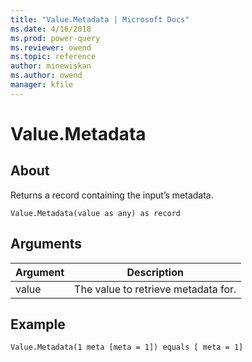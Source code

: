 ```yaml
---
title: "Value.Metadata | Microsoft Docs"
ms.date: 4/16/2018
ms.prod: power-query
ms.reviewer: owend
ms.topic: reference
author: minewiskan
ms.author: owend
manager: kfile
---
```

# Value.Metadata

  
## About  
Returns a record containing the input’s metadata.  
  
```  
Value.Metadata(value as any) as record  
```  
  
## Arguments  
  
|Argument|Description|  
|------------|---------------|  
|value|The value to retrieve metadata for.|  
  
## Example  
  
```  
Value.Metadata(1 meta [meta = 1]) equals [ meta = 1]  
```  
